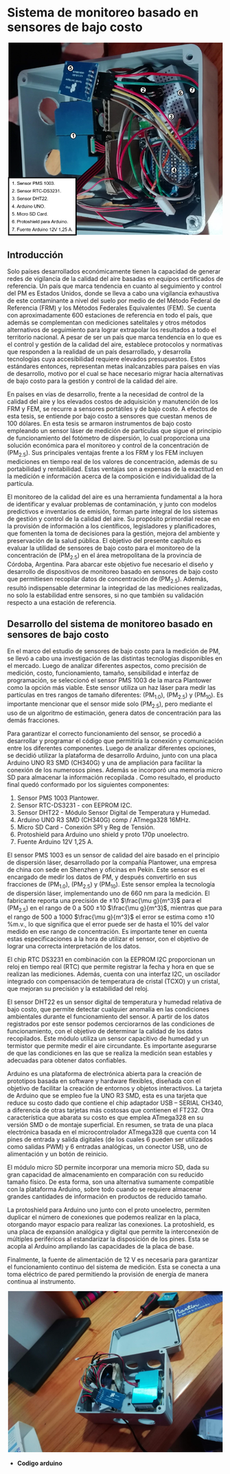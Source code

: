 # Sistema de monitoreo basado en sensores de bajo costo

<p align="center">
    <img width="500" src="https://github.com/martinnnuez/Tesis-Doctorado/blob/master/images/imagescap2/SensorDentroRecorte.png" alt="Sensor de bajo costo desarrollado">
</p>


## Introducción

  Solo países desarrollados económicamente tienen la capacidad de generar redes de vigilancia de la calidad del aire basadas en equipos certificados de referencia. Un país que marca tendencia en cuanto al seguimiento y control del PM es Estados Unidos, donde se lleva a cabo una vigilancia exhaustiva de este contaminante a nivel del suelo por medio de del Método Federal de Referencia (FRM) y los Métodos Federales Equivalentes (FEM). Se cuenta con aproximadamente 600 estaciones de referencia en todo el país, que además se complementan con mediciones satelitales y otros métodos alternativos de seguimiento para lograr extrapolar los resultados a todo el territorio nacional. A pesar de ser un país que marca tendencia en lo que es el control y gestión de la calidad del aire, establece protocolos y normativas que responden a la realidad de un país desarrollado, y desarrolla tecnologías cuya accesibilidad requiere elevados presupuestos. Estos estándares entonces, representan metas inalcanzables para países en vías de desarrollo, motivo por el cual se hace necesario migrar hacia alternativas de bajo costo para la gestión y control de la calidad del aire.

  En países en vías de desarrollo, frente a la necesidad de control de la calidad del aire y los elevados costos de adquisición y manutención de los FRM y FEM, se recurre a sensores portátiles y de bajo costo. A efectos de esta tesis, se entiende por bajo costo a sensores que cuestan menos de 100 dólares. En esta tesis se armaron instrumentos de bajo costo  empleando un sensor láser de medición de partículas que sigue el principio de funcionamiento del fotómetro de dispersión, lo cual proporciona una solución económica para el monitoreo y control de la concentración de (PM<sub>2.5</sub>). Sus principales ventajas frente a los FRM y los FEM incluyen mediciones en tiempo real de los valores de concentración, además de su portabilidad y rentabilidad. Estas ventajas son a expensas de la exactitud en la medición e información acerca de la composición e individualidad de la partícula. 
  
  El monitoreo de la calidad del aire es una herramienta fundamental a la hora de identificar y evaluar problemas de contaminación, y junto con modelos predictivos e inventarios de emisión, forman parte integral de los sistemas de gestión y control de la calidad del aire. Su propósito primordial recae en la provisión de información a los científicos, legisladores y planificadores, que fomenten la toma de decisiones para la gestión, mejora del ambiente y preservación de la salud pública. El objetivo del presente capítulo es evaluar la utilidad de sensores de bajo costo para el monitoreo de la concentración de (PM<sub>2.5</sub>) en el área metropolitana de la provincia de Córdoba, Argentina. Para abarcar este objetivo fue necesario el diseño y desarrollo de dispositivos de monitoreo basado en sensores de bajo costo que permitiesen recopilar datos de concentración de (PM<sub>2.5</sub>). Además, resultó indispensable determinar la integridad de las mediciones realizadas, no solo la estabilidad entre sensores, si no que también su validación respecto a una estación de referencia.

## Desarrollo del sistema de monitoreo basado en sensores de bajo costo

  En el marco del estudio de sensores de bajo costo para la medición de PM, se llevó a cabo una investigación de las distintas tecnologías disponibles en el mercado. Luego de analizar diferentes aspectos, como precisión de medición, costo, funcionamiento, tamaño, sensibilidad e interfaz de programación, se seleccionó el sensor PMS 1003 de la marca Plantower como la opción más viable. Este sensor utiliza un haz láser para medir las partículas en tres rangos de tamaño diferentes: (PM<sub>1.0</sub>), (PM<sub>2.5</sub>) y (PM<sub>10</sub>). Es importante mencionar que el sensor mide solo (PM<sub>2.5</sub>), pero mediante el uso de un algoritmo de estimación, genera datos de concentración para las demás fracciones.

  Para garantizar el correcto funcionamiento del sensor, se procedió a desarrollar y programar el código que permitiría la conexión y comunicación entre los diferentes componentes. Luego de analizar diferentes opciones, se decidió utilizar la plataforma de desarrollo Arduino, junto con una placa Arduino UNO R3 SMD (CH340G) y una de ampliación para facilitar la conexión de los numerosos pines. Además se incorporó una memoria micro SD para almacenar la información recopilada . Como resultado, el producto final quedó conformado por los siguientes componentes:

  1.	Sensor PMS 1003 Plantower.
  2.	Sensor RTC-DS3231 - con EEPROM I2C.
  3.	Sensor DHT22 - Módulo Sensor Digital de Temperatura y Humedad.
  4.	Arduino UNO R3 SMD (CH340G) comp / ATmega328 16MHz.
  5.	Micro SD Card - Conexión SPI y Reg de Tensión.
  6.	Protoshield para Arduino uno shield y proto 170p unoelectro.
  7.	Fuente Arduino 12V 1,25 A.

  El sensor PMS 1003 es un sensor de calidad del aire basado en el principio de dispersión láser, desarrollado por la compañía Plantower, una empresa de china con sede en Shenzhen y oficinas en Pekín. Este sensor es el encargado de medir los datos de PM, y después convertirlo en sus fracciones de (PM<sub>1.0</sub>), (PM<sub>2.5</sub>) y (PM<sub>10</sub>). Este sensor emplea la tecnología de dispersión láser, implementando uno de 660 nm para la medición. El fabricante reporta una precisión de ±10 $\frac{\mu g}{m^3}$ para el (PM<sub>2.5</sub>) en el rango de 0 a 500 ±10 $\frac{\mu g}{m^3}$, mientras que para el rango de 500 a 1000 $\frac{\mu g}{m^3}$ el error se estima como ±10 %m.v., lo que significa que el error puede ser de hasta el 10% del valor medido en ese rango de concentración. Es importante tener en cuenta estas especificaciones a la hora de utilizar el sensor, con el objetivo de lograr una correcta interpretación de los datos.
  
  El chip RTC DS3231 en combinación con la EEPROM I2C proporcionan un reloj en tiempo real (RTC) que permite registrar la fecha y hora en que se realizan las  mediciones. Además, cuenta con una interfaz I2C, un oscilador integrado con compensación de temperatura de cristal (TCXO) y un cristal, que mejoran su precisión y la estabilidad del reloj.
  
  El sensor DHT22 es un sensor digital de temperatura y humedad relativa de bajo costo, que permite detectar cualquier anomalía en las condiciones ambientales durante el funcionamiento del sensor. A partir de los datos registrados por este sensor podemos cerciorarnos de las condiciones de funcionamiento, con el objetivo de determinar la calidad de los datos recopilados. Este módulo utiliza un sensor capacitivo de humedad y un termistor que permite medir el aire circundante. Es importante asegurarse de que las condiciones en las que se realiza la medición sean estables y adecuadas para obtener datos confiables.

  Arduino es una plataforma de electrónica abierta para la creación de prototipos basada en software y hardware flexibles, diseñada con el objetivo de facilitar la creación de entornos y objetos interactivos. La tarjeta de Arduino que se empleo fue la UNO R3 SMD, esta es una tarjeta que reduce su costo dado que contiene el chip adaptador USB – SERIAL CH340, a diferencia de otras tarjetas más costosas que contienen el FT232. Otra característica que abarata su costo es que emplea ATmega328 en su versión SMD o de montaje superficial. En resumen, se trata de una placa electrónica basada en el microcontrolador ATmega328 que cuenta con 14 pines de entrada y salida digitales (de los cuales 6 pueden ser utilizados como salidas PWM) y 6 entradas analógicas, un conector USB, uno de alimentación y un botón de reinicio.
  
  El módulo micro SD permite incorporar una memoria micro SD, dada su gran capacidad de almacenamiento en comparación con su reducido tamaño físico. De esta forma, son una alternativa sumamente compatible con la plataforma Arduino, sobre todo cuando se requiere almacenar grandes cantidades de información en productos de reducido tamaño.
  
  La protoshield para Arduino uno junto con el proto unoelectro, permiten duplicar el número de conexiones que podemos realizar en la placa, otorgando mayor espacio para realizar las conexiones. La protoshield, es una placa de expansión analógica y digital que permite la interconexión de múltiples periféricos al estandarizar la disposición de los pines. Esta se acopla al Arduino ampliando las capacidades de la placa de base.
  
  Finalmente, la fuente de alimentación de 12 V es necesaria para garantizar el funcionamiento continuo del sistema de medición. Esta se conecta a una toma eléctrico de pared permitiendo la provisión de energía  de manera continua al instrumento.

<p align="center">
    <img width="500" src="https://github.com/martinnnuez/Tesis-Doctorado/blob/master/images/imagescap2/SensorDentro.jpg" alt="Sensor de bajo costo desarrollado">
</p>

* **Codigo arduino**